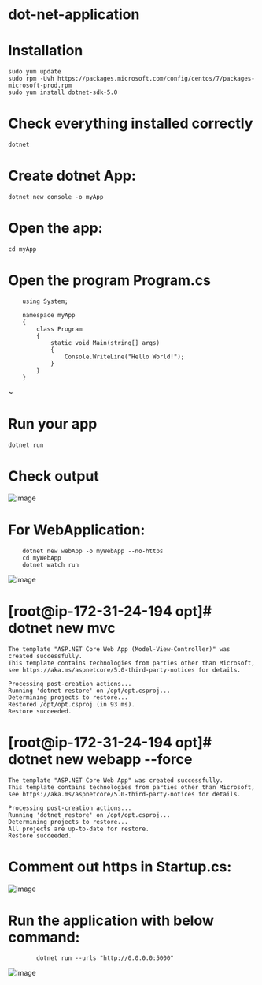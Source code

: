 # dot-net-application

# Installation
    sudo yum update 
    sudo rpm -Uvh https://packages.microsoft.com/config/centos/7/packages-microsoft-prod.rpm
    sudo yum install dotnet-sdk-5.0

# Check everything installed correctly
    dotnet

# Create dotnet App:
    dotnet new console -o myApp
    
# Open the app:
    cd myApp
# Open the program Program.cs

        using System;

        namespace myApp
        {
            class Program
            {
                static void Main(string[] args)
                {
                    Console.WriteLine("Hello World!");
                }
            }
        }
~

# Run your app
    dotnet run
# Check output 
    
 ![image](https://user-images.githubusercontent.com/54719289/108875162-e3569500-7622-11eb-934b-1501b5661cb5.png)
 
 
 
# For WebApplication:

        dotnet new webApp -o myWebApp --no-https
        cd myWebApp
        dotnet watch run




![image](https://user-images.githubusercontent.com/54719289/108886161-a4c6d780-762e-11eb-8e09-b951f8807538.png)




# [root@ip-172-31-24-194 opt]# dotnet new mvc
    The template "ASP.NET Core Web App (Model-View-Controller)" was created successfully.
    This template contains technologies from parties other than Microsoft, see https://aka.ms/aspnetcore/5.0-third-party-notices for details.

    Processing post-creation actions...
    Running 'dotnet restore' on /opt/opt.csproj...
    Determining projects to restore...
    Restored /opt/opt.csproj (in 93 ms).
    Restore succeeded.

# [root@ip-172-31-24-194 opt]# dotnet new webapp --force
    The template "ASP.NET Core Web App" was created successfully.
    This template contains technologies from parties other than Microsoft, see https://aka.ms/aspnetcore/5.0-third-party-notices for details.

    Processing post-creation actions...
    Running 'dotnet restore' on /opt/opt.csproj...
    Determining projects to restore...
    All projects are up-to-date for restore.
    Restore succeeded.

# Comment out https in Startup.cs:

![image](https://user-images.githubusercontent.com/54719289/108901169-8e297c00-7640-11eb-96e5-341ac1039aa7.png)


# Run the application with below command:

            dotnet run --urls "http://0.0.0.0:5000"

![image](https://user-images.githubusercontent.com/54719289/108907362-00ea2580-7648-11eb-80b6-e6d0e1e5a16c.png)

